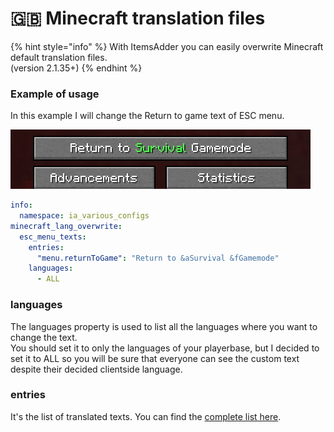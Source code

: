 # 🇬🇧 Minecraft translation files

{% hint style="info" %}
With ItemsAdder you can easily overwrite Minecraft default translation files.\
(version 2.1.35+)
{% endhint %}

### Example of usage

In this example I will change the Return to game text of ESC menu.

![](<../../.gitbook/assets/image (31).png>)

```yaml
info:
  namespace: ia_various_configs
minecraft_lang_overwrite:
  esc_menu_texts:
    entries:
      "menu.returnToGame": "Return to &aSurvival &fGamemode"
    languages:
      - ALL
```

### languages

The languages property is used to list all the languages where you want to change the text.\
You should set it to only the languages of your playerbase, but I decided to set it to ALL so you will be sure that everyone can see the custom text despite their decided clientside language.

### entries

It's the list of translated texts. You can find the [complete list here](https://gist.github.com/LoneDev6/1df03fd853b2b244a7348216c8fa909d).


